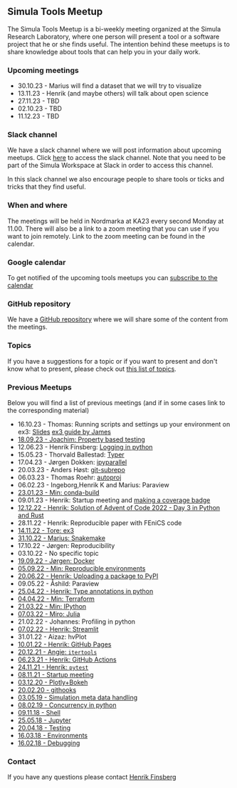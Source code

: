 ## Simula Tools Meetup

The Simula Tools Meetup is a bi-weekly meeting organized at the Simula Research Laboratory, where one person will present a tool or a software project that he or she finds useful. 
The intention behind these meetups is to share knowledge about tools that can help you in your daily work. 

### Upcoming meetings

- 30.10.23 - Marius will find a dataset that we will try to visualize 
- 13.11.23 - Henrik (and maybe others) will talk about open science
- 27.11.23 - TBD
- 02.10.23 - TBD
- 11.12.23 - TBD


### Slack channel
We have a slack channel where we will post information about upcoming meetups. Click [here](https://join.slack.com/share/enQtNTg5NTYxNTk0MjIyNi03OGVhNDNlNzY2ODc4ZDEyYTc5ZDQzNmVjZWY3M2RkYTk5MThlZjc4MGUwZWMwMWZmYTY1YzkyZmUzOTFlZDZi) to access the slack channel. Note that you need to be part of the Simula Workspace at Slack in order to access this channel.

In this slack channel we also encourage people to share tools or ticks and tricks that they find useful.

### When and where
The meetings will be held in Nordmarka at KA23 every second Monday at 11.00. There will also be a link to a zoom meeting that you can use if you want to join remotely. Link to the zoom meeting can be found in the calendar.


### Google calendar
To get notified of the upcoming tools meetups you can [subscribe to the calendar](https://calendar.google.com/calendar/u/0?cid=Y18zZGxxY2xobXR1YnNhZzJjZWZpZDE4ZGtoa0Bncm91cC5jYWxlbmRhci5nb29nbGUuY29t)

### GitHub repository
We have a [GitHub repository](https://github.com/ComputationalPhysiology/simula-tools-meetup) where we will share some of the content from the meetings.

### Topics
If you have a suggestions for a topic or if you want to present and don't know what to present, please check out [this list of topics](https://docs.google.com/document/d/15fqrNuHeYFecW7twnYcQ4VT3M6laLyEF5VLlqpztncI/edit?pli=1#heading=h.ea9bs85zqop).

### Previous Meetups
Below you will find a list of previous meetings (and if in some cases link to the corresponding material)

- 16.10.23 - Thomas: Running scripts and settings up your environment on ex3: [Slides](https://github.com/ComputationalPhysiology/simula-tools-meetup/blob/main/2023-10-16-ex3/ex3-find-best-practices.pdf) [ex3 guide by James](https://github.com/ComputationalPhysiology/simula-tools-meetup/blob/main/2023-10-16-ex3/2022-03-16-guide_to_ex3_for_beginners.pdf)
- [18.09.23 - Joachim: Property based testing](https://docs.google.com/presentation/d/1vVemYQsQOkCbKd_ziHgZmgLkRf3pIf90fYhs10i6Jpw/edit#slide=id.g27f30b0099c_0_32)
- 12.06.23 - Henrik Finsberg: [Logging in python](https://docs.python.org/3/library/logging.html)
- 15.05.23 - Thorvald Ballestad: [Typer](https://typer.tiangolo.com)
- 17.04.23 - Jørgen Dokken: [ipyparallel](https://github.com/jorgensd/ipyparallel-tools-meetup)
- 20.03.23 - Anders Høst: [git-subrepo](https://github.com/ingydotnet/git-subrepo)
- 06.03.23 - Thomas Roehr: [autoproj](https://github.com/rock-core/autoproj)
- 06.02.23 - Ingeborg,Henrik K and Marius: Paraview
- [23.01.23 - Min: conda-build](https://github.com/ComputationalPhysiology/simula-tools-meetup/tree/master/2023-01-23-conda-build)
- 09.01.23 - Henrik: Startup meeting and [making a coverage badge](https://nedbatchelder.com/blog/202209/making_a_coverage_badge.html)
- [12.12.22 - Henrik: Solution of Advent of Code 2022 - Day 3 in Python and Rust](https://github.com/ComputationalPhysiology/simula-tools-meetup/tree/master/2022-12-12-advent-of-code-day3)
- 28.11.22 - Henrik: Reproducible paper with FEniCS code
- [14.11.22 - Tore: ex3](https://github.com/ComputationalPhysiology/simula-tools-meetup/tree/master/2022-11-21-ex3)
- [31.10.22 - Marius: Snakemake](https://github.com/ComputationalPhysiology/simula-tools-meetup/tree/master/2022-10-31-snakemake)
- 17.10.22 - Jørgen: Reproducibility
- 03.10.22 - No specific topic
- [19.09.22 - Jørgen: Docker](https://github.com/ComputationalPhysiology/simula-tools-meetup/tree/master/2022-09-19-docker)
- [05.09.22 - Min: Reproducible environments](https://github.com/ComputationalPhysiology/simula-tools-meetup/tree/master/2022-09-05-reproducible-envs)
- [20.06.22 - Henrik: Uploading a package to PyPI](https://github.com/ComputationalPhysiology/simula-tools-meetup/tree/master/2022-06-20-publish-pypi)
- 09.05.22 - Åshild: Paraview
- [25.04.22 - Henrik: Type annotations in python](https://github.com/ComputationalPhysiology/simula-tools-meetup/blob/master/2022-05-02-typing/2022-05-02-typing.md)
- [04.04.22 - Min: Terraform](https://github.com/ComputationalPhysiology/simula-tools-meetup/tree/master/2022-04-04-terraform)
- [21.03.22 - Min: IPython](https://github.com/ComputationalPhysiology/simula-tools-meetup/tree/master/2022-03-21-ipython)
- [07.03.22 - Miro: Julia](https://github.com/MiroK/julia-tools-meetup)
- 21.02.22 - Johannes: Profiling in python
- [07.02.22 - Henrik: Streamlit](https://github.com/finsberg/streamlit-demo)
- 31.01.22 - Aizaz: hvPlot
- [10.01.22 - Henrik: GitHub Pages](https://github.com/ComputationalPhysiology/simula-tools-meetup/tree/master/2022-01-10-github-pages)
- [20.12.21 - Angie: `itertools`](https://github.com/ComputationalPhysiology/simula-tools-meetup/tree/master/2021-12-20-itertools)
- [06.23.21 - Henrik: GitHub Actions](https://github.com/finsberg/2021-12-06-github-actions)
- [24.11.21 - Henrik: `pytest`](https://github.com/ComputationalPhysiology/simula-tools-meetup/tree/master/2021-11-24-pytest)
- [08.11.21 - Startup meeting](https://github.com/ComputationalPhysiology/simula-tools-meetup/tree/master/2021-11-08-startup)
- [03.12.20 - Plotly+Bokeh](https://github.com/ComputationalPhysiology/simula-tools-meetup/tree/master/2020-03-12-plotly-bokeh)
- [20.02.20 - githooks](https://github.com/ComputationalPhysiology/simula-tools-meetup/tree/master/2020-02-20-githooks)
- [03.05.19 - Simulation meta data handling](https://github.com/ComputationalPhysiology/simula-tools-meetup/tree/master/2019-05-03-simulation-meta-data-handling)
- [08.02.19 - Concurrency in python](https://github.com/ComputationalPhysiology/simula-tools-meetup/tree/master/2019-02-08-concurrency)
- [09.11.18 - Shell](https://github.com/ComputationalPhysiology/simula-tools-meetup/tree/master/2018-11-09-shell)
- [25.05.18 - Jupyter](https://github.com/ComputationalPhysiology/simula-tools-meetup/tree/master/2018-05-25-jupyter)
- [20.04.18 - Testing](https://github.com/ComputationalPhysiology/simula-tools-meetup/tree/master/2018-04-20-tests)
- [16.03.18 - Environments](https://github.com/ComputationalPhysiology/simula-tools-meetup/tree/master/2018-03-16-environments)
- [16.02.18 - Debugging](https://github.com/ComputationalPhysiology/simula-tools-meetup/tree/master/2018-02-16-debugging)


### Contact
If you have any questions please contact [Henrik Finsberg](mailto:henriknf@simula.no)
